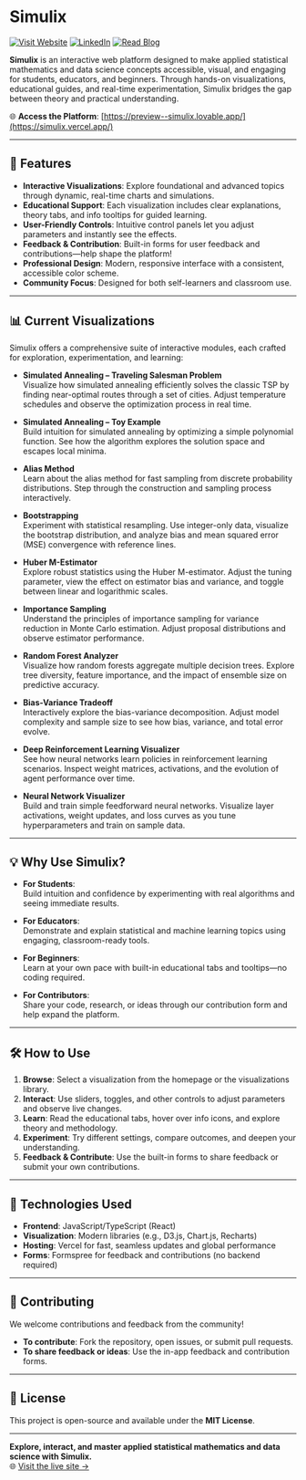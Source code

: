# Simulix

[![Visit Website](https://img.shields.io/badge/visit-website-brightgreen)](https://simulix.vercel.app/)
[![LinkedIn](https://img.shields.io/badge/LinkedIn-Divyanshu%20Lila-blue?logo=linkedin&logoColor=white)](https://www.linkedin.com/in/divyanshu-lila)
[![Read Blog](https://img.shields.io/badge/read-blog-orange?style=for-the-badge)](https://simulix.vercel.app/blog)

**Simulix** is an interactive web platform designed to make applied statistical mathematics and data science concepts accessible, visual, and engaging for students, educators, and beginners. Through hands-on visualizations, educational guides, and real-time experimentation, Simulix bridges the gap between theory and practical understanding.

🌐 **Access the Platform**: [https://preview--simulix.lovable.app/](https://simulix.vercel.app/)

---

## 🚀 Features

- **Interactive Visualizations**: Explore foundational and advanced topics through dynamic, real-time charts and simulations.
- **Educational Support**: Each visualization includes clear explanations, theory tabs, and info tooltips for guided learning.
- **User-Friendly Controls**: Intuitive control panels let you adjust parameters and instantly see the effects.
- **Feedback & Contribution**: Built-in forms for user feedback and contributions—help shape the platform!
- **Professional Design**: Modern, responsive interface with a consistent, accessible color scheme.
- **Community Focus**: Designed for both self-learners and classroom use.

---

## 📊 Current Visualizations

Simulix offers a comprehensive suite of interactive modules, each crafted for exploration, experimentation, and learning:

- **Simulated Annealing – Traveling Salesman Problem**  
  Visualize how simulated annealing efficiently solves the classic TSP by finding near-optimal routes through a set of cities. Adjust temperature schedules and observe the optimization process in real time.

- **Simulated Annealing – Toy Example**  
  Build intuition for simulated annealing by optimizing a simple polynomial function. See how the algorithm explores the solution space and escapes local minima.

- **Alias Method**  
  Learn about the alias method for fast sampling from discrete probability distributions. Step through the construction and sampling process interactively.

- **Bootstrapping**  
  Experiment with statistical resampling. Use integer-only data, visualize the bootstrap distribution, and analyze bias and mean squared error (MSE) convergence with reference lines.

- **Huber M-Estimator**  
  Explore robust statistics using the Huber M-estimator. Adjust the tuning parameter, view the effect on estimator bias and variance, and toggle between linear and logarithmic scales.

- **Importance Sampling**  
  Understand the principles of importance sampling for variance reduction in Monte Carlo estimation. Adjust proposal distributions and observe estimator performance.

- **Random Forest Analyzer**  
  Visualize how random forests aggregate multiple decision trees. Explore tree diversity, feature importance, and the impact of ensemble size on predictive accuracy.

- **Bias-Variance Tradeoff**  
  Interactively explore the bias-variance decomposition. Adjust model complexity and sample size to see how bias, variance, and total error evolve.

- **Deep Reinforcement Learning Visualizer**  
  See how neural networks learn policies in reinforcement learning scenarios. Inspect weight matrices, activations, and the evolution of agent performance over time.

- **Neural Network Visualizer**  
  Build and train simple feedforward neural networks. Visualize layer activations, weight updates, and loss curves as you tune hyperparameters and train on sample data.

---

## 💡 Why Use Simulix?

- **For Students**:  
  Build intuition and confidence by experimenting with real algorithms and seeing immediate results.

- **For Educators**:  
  Demonstrate and explain statistical and machine learning topics using engaging, classroom-ready tools.

- **For Beginners**:  
  Learn at your own pace with built-in educational tabs and tooltips—no coding required.

- **For Contributors**:  
  Share your code, research, or ideas through our contribution form and help expand the platform.

---

## 🛠️ How to Use

1. **Browse**: Select a visualization from the homepage or the visualizations library.  
2. **Interact**: Use sliders, toggles, and other controls to adjust parameters and observe live changes.  
3. **Learn**: Read the educational tabs, hover over info icons, and explore theory and methodology.  
4. **Experiment**: Try different settings, compare outcomes, and deepen your understanding.  
5. **Feedback & Contribute**: Use the built-in forms to share feedback or submit your own contributions.

---

## 🧰 Technologies Used

- **Frontend**: JavaScript/TypeScript (React)
- **Visualization**: Modern libraries (e.g., D3.js, Chart.js, Recharts)
- **Hosting**: Vercel for fast, seamless updates and global performance
- **Forms**: Formspree for feedback and contributions (no backend required)

---

## 🤝 Contributing

We welcome contributions and feedback from the community!

- **To contribute**: Fork the repository, open issues, or submit pull requests.
- **To share feedback or ideas**: Use the in-app feedback and contribution forms.

---

## 📄 License

This project is open-source and available under the **MIT License**.

---

**Explore, interact, and master applied statistical mathematics and data science with Simulix.**  
🌐 [Visit the live site →](https://preview--simulix.lovable.app/)
